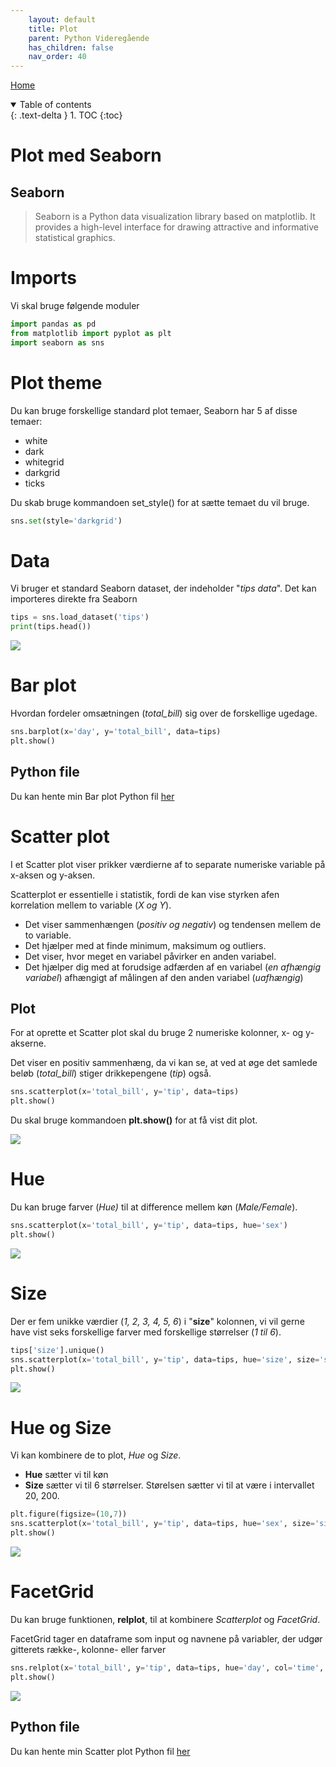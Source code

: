 ```yaml
---
    layout: default
    title: Plot
    parent: Python Videregående
    has_children: false
    nav_order: 40
---
```


[Home](../modul-4-2.md)

<details open markdown="block">
  <summary>
    Table of contents
  </summary>
  {: .text-delta }
1. TOC
{:toc}
</details>

# Plot med Seaborn


## Seaborn
>   Seaborn is a Python data visualization library based on matplotlib. It provides a high-level interface for drawing attractive and informative statistical graphics.


# Imports
Vi skal bruge følgende moduler

```python
import pandas as pd
from matplotlib import pyplot as plt
import seaborn as sns
```

# Plot theme
Du kan bruge forskellige standard plot temaer, Seaborn har 5 af disse temaer:

- white
- dark
- whitegrid
- darkgrid
- ticks

Du skab bruge kommandoen set_style() for at sætte temaet du vil bruge.

```python
sns.set(style='darkgrid')
```

# Data
Vi bruger et standard Seaborn dataset, der indeholder "*tips data*". Det kan importeres direkte fra Seaborn

```python
tips = sns.load_dataset('tips')
print(tips.head())
```

![](./image/tips_data.jpg)

# Bar plot
Hvordan fordeler omsætningen (*total_bill*) sig over de forskellige ugedage.

```python
sns.barplot(x='day', y='total_bill', data=tips)
plt.show()
```

## Python file
Du kan hente min Bar plot Python fil [her](./_code/plot_bar.py)

# Scatter plot
I et Scatter plot viser prikker værdierne af to separate numeriske variable på x-aksen og y-aksen. 

Scatterplot er essentielle i statistik, fordi de kan vise styrken af ​​en korrelation mellem to variable (*X og Y*).

- Det viser sammenhængen (*positiv og negativ*) og tendensen mellem de to variable.
- Det hjælper med at finde minimum, maksimum og outliers.
- Det viser, hvor meget en variabel påvirker en anden variabel.
- Det hjælper dig med at forudsige adfærden af ​​en variabel (*en afhængig variabel*) afhængigt af målingen af ​​den anden variabel (*uafhængig*)

## Plot
For at oprette et Scatter plot skal du bruge 2 numeriske kolonner, x- og y-akserne.

Det viser en positiv sammenhæng, da vi kan se, at ved at øge det samlede beløb (*total_bill*) stiger drikkepengene (*tip*) også.

```python
sns.scatterplot(x='total_bill', y='tip', data=tips)
plt.show()
```

Du skal bruge kommandoen **plt.show()** for at få vist dit plot.

![](./image/scatter_plot_1.png)

# Hue
Du kan bruge farver (*Hue)* til at difference mellem køn (*Male/Female*).

```python
sns.scatterplot(x='total_bill', y='tip', data=tips, hue='sex')
plt.show()
```

![](./image/scatter_plot_2.png)

# Size
Der er fem unikke værdier (*1, 2, 3, 4, 5, 6*) i "**size**" kolonnen, vi vil gerne have vist seks forskellige farver med forskellige størrelser (*1 til 6*).

```python
tips['size'].unique()
sns.scatterplot(x='total_bill', y='tip', data=tips, hue='size', size='size', palette='viridis')
plt.show()
```

![](./image/scatter_plot_3.png)

# Hue og Size
Vi kan kombinere de to plot, *Hue* og *Size*.

- **Hue** sætter vi til køn
- **Size** sætter vi til 6 størrelser. Størelsen sætter vi til at være i intervallet 20, 200.

```python
plt.figure(figsize=(10,7))
sns.scatterplot(x='total_bill', y='tip', data=tips, hue='sex', size='size', sizes=(20,200))
plt.show()
```

![](./image/scatter_plot_4.png)

# FacetGrid
Du kan bruge funktionen, **relplot**, til at kombinere *Scatterplot* og *FacetGrid*.

FacetGrid tager en dataframe som input og navnene på variabler, der udgør gitterets række-, kolonne- eller farver

```python
sns.relplot(x='total_bill', y='tip', data=tips, hue='day', col='time', row='sex')
plt.show()
```

![](./image/scatter_plot_5.png)

## Python file
Du kan hente min Scatter plot Python fil [her](./_code/plot_scatter.py)